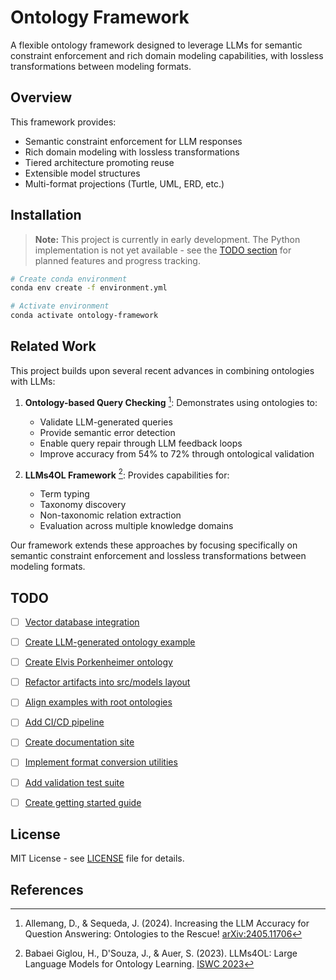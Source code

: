 # Ontology Framework

A flexible ontology framework designed to leverage LLMs for semantic constraint enforcement and rich domain modeling capabilities, with lossless transformations between modeling formats.

## Overview

This framework provides:

- Semantic constraint enforcement for LLM responses
- Rich domain modeling with lossless transformations
- Tiered architecture promoting reuse
- Extensible model structures
- Multi-format projections (Turtle, UML, ERD, etc.)

## Installation

> **Note:** This project is currently in early development. The Python implementation is not yet available - see the [TODO section](#todo) for planned features and progress tracking.


```bash
# Create conda environment
conda env create -f environment.yml

# Activate environment
conda activate ontology-framework
```

## Related Work

This project builds upon several recent advances in combining ontologies with LLMs:

1. **Ontology-based Query Checking** [^1]: Demonstrates using ontologies to:

   - Validate LLM-generated queries
   - Provide semantic error detection
   - Enable query repair through LLM feedback loops
   - Improve accuracy from 54% to 72% through ontological validation
2. **LLMs4OL Framework** [^2]: Provides capabilities for:

   - Term typing
   - Taxonomy discovery
   - Non-taxonomic relation extraction
   - Evaluation across multiple knowledge domains

Our framework extends these approaches by focusing specifically on semantic constraint enforcement and lossless transformations between modeling formats.

## TODO

- [ ] [Vector database integration](https://github.com/louspringer/ontology-framework/issues/5)
- [ ] [Create LLM-generated ontology example](https://github.com/louspringer/ontology-framework/issues/4)
- [ ] [Create Elvis Porkenheimer ontology](https://github.com/louspringer/ontology-framework/issues/3)
- [ ] [Refactor artifacts into src/models layout](https://github.com/louspringer/ontology-framework/issues/2)
- [ ] [Align examples with root ontologies](https://github.com/louspringer/ontology-framework/issues/1)
- [ ] [Add CI/CD pipeline](https://github.com/louspringer/ontology-framework/issues/6)
- [ ] [Create documentation site](https://github.com/louspringer/ontology-framework/issues/7) 
- [ ] [Implement format conversion utilities](https://github.com/louspringer/ontology-framework/issues/8)
- [ ] [Add validation test suite](https://github.com/louspringer/ontology-framework/issues/9)
- [ ] [Create getting started guide](https://github.com/louspringer/ontology-framework/issues/10)


## License

MIT License - see [LICENSE](LICENSE.md "MIT license.") file for details.

## References

[^1]: Allemang, D., & Sequeda, J. (2024). Increasing the LLM Accuracy for Question Answering: Ontologies to the Rescue! [arXiv:2405.11706](https://arxiv.org/abs/2405.11706)
    
[^2]: Babaei Giglou, H., D'Souza, J., & Auer, S. (2023). LLMs4OL: Large Language Models for Ontology Learning. [ISWC 2023](https://link.springer.com/chapter/10.1007/978-3-031-47240-4_22)
